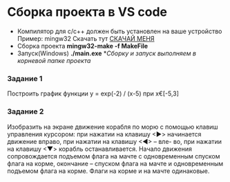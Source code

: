 # Сборка проекта в VS code
* Компилятор для с/с++ должен быть установлен на ваше устройство
Пример: mingw32
Скачать тут [СКАЧАЙ МЕНЯ](https://sourceforge.net/projects/mingw-w64/)
* Сборка проекта **mingw32-make -f MakeFile**
* Запуск(Windows) **./main.exe**
**Сборку и запуск выполняем в корневой папке проекта*

### Задание 1
Построить график функции 
y = exp(-2) / (x-5)
при x€[-5,3]


### Задание 2
Изобразить на экране движение корабля по морю с помощью клавиш управления курсором:
при нажатии на клавишу <►> начинается движение вправо, при нажатии на клавишу <◄> – вле-
во, при нажатии на клавишу <▼> корабль останавливается. Начало движения сопровождается
подъемом флага на мачте с одновременным спуском флага на корме, окончание – спуском флага
на мачте и одновременным подъемом флага на корме. Флаги на корме и на мачте одинаковые.